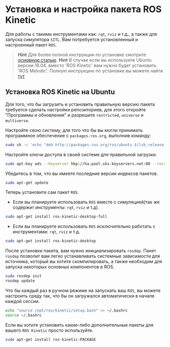 # Установка и настройка пакета ROS Kinetic

Для работы с такими инструментами как: `rqt`, `rviz` и т.д., а также для запуска симулятора `SITL`. Вам потребуется установленный и настроенный пакет `ROS`.

> **Hint** Для более полной инструкции по установке смотрите [основную статью](http://wiki.ros.org/kinetic/Installation/Ubuntu).
> **Hint** В случае если вы используете Ubuntu версии 18.04, вместо 'ROS Kinetic' вам нужно будет установить 'ROS Melodic'. Полную инcтрукцию по установке вы можете найти [тут](http://wiki.ros.org/melodic/Installation/Ubuntu)

## Установка ROS Kinetic на Ubuntu

Для того, что бы загрузить и установить правильную версию пакета требуется сделать настройки репозиториев, для этого откройте "Программы и обновления" и разрешите `restricted`, `universe` и `multiverse`.

Настройте свою систему, для того что бы вы могли принимать программное обеспечение с `packages.ros.org`, выполнив команду:

```bash
sudo sh -c 'echo "deb http://packages.ros.org/ros/ubuntu $(lsb_release -sc) main" > /etc/apt/sources.list.d/ros-latest.list'
```

Настройте ключи доступа в своей системе для правильной загрузки.

```bash
sudo apt-key adv --keyserver hkp://ha.pool.sks-keyservers.net:80 --recv-key 421C365BD9FF1F717815A3895523BAEEB01FA116
```

Убедитесь в том, что вы имеете последние версии индексов пакетов.

```bash
sudo apt-get update
```

Теперь установите сам пакет `ROS`.

+ Если вы планируете использовать `ROS` вместе с симуляцией(так же содержит инструменты: `rqt`, `rviz` и т.д).

```bash
sudo apt-get install ros-kinetic-desktop-full
```

+ Если вы планируете использовать `ROS` исключительно работать с инструментами: `rqt`, `rviz` и т.д.

```bash
sudo apt-get install ros-kinetic-desktop
```

После установки пакета, вам нужно инициализировать `rosdep`.
Пакет `rosdep` позволит вам легко устанавливать системные зависимости для источника, который вы хотите скомпилировать, а также необходим для запуска некоторых основных компонентов в ROS.

```bash
sudo rosdep init
rosdep update
```

Что бы каждый раз в ручном режиме на запускать ваш `ROS`, вы можете настроить среду так, что бы он загружался автоматически в начале каждой сессии.

```bash
echo "source /opt/ros/kinetic/setup.bash" >> ~/.bashrc
source ~/.bashrc
```

Если вы хотите установить какие-либо дополнительные пакеты для вашего `ROS Kinetic` просто используйте.

```bash
sudo apt-get install ros-kinetic-PACKAGE
```

